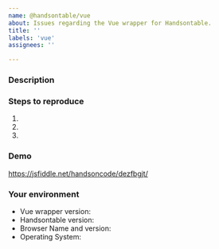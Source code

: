```yaml
---
name: @handsontable/vue
about: Issues regarding the Vue wrapper for Handsontable.
title: ''
labels: 'vue'
assignees: ''

---
```


### Description
<!--- Tell us what happens and what should happen -->

### Steps to reproduce
<!--- Provide steps to reproduce this issue -->
1.
2.
3.

### Demo
<!--- Provide a link to a live example on JSFiddle or Codepen or fill the following demo with your settings -->
https://jsfiddle.net/handsoncode/dezfbgjt/

### Your environment
* Vue wrapper version:
* Handsontable version:
* Browser Name and version:
* Operating System:
